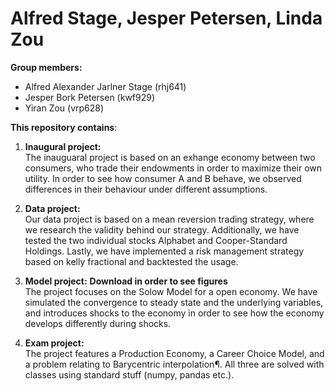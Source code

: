 # Alfred Stage, Jesper Petersen, Linda Zou

**Group members:**
- Alfred Alexander Jarlner Stage (rhj641)
- Jesper Bork Petersen (kwf929)
- Yiran Zou (vrp628)

**This repository contains**:  
1. **Inaugural project:** <br>
   The inauguaral project is based on an exhange economy between two consumers, who trade their endowments in order to maximize their own utility. In order to see how consumer A     and B behave, we observed differences in their behaviour under different assumptions.
   
2. **Data project:** <br>
   Our data project is based on a mean reversion trading strategy, where we research the validity behind our strategy. Additionally, we have tested the two individual stocks          Alphabet and Cooper-Standard Holdings. Lastly, we have implemented a risk management strategy based on kelly fractional and backtested the usage. 

3. **Model project:** **Download in order to see figures** <br>
   The project focuses on the Solow Model for a open economy. We have simulated the convergence to steady state and the underlying variables, and introduces shocks to the economy    in order to see how the economy develops differently during shocks.

4. **Exam project:** <br>
   The project features a Production Economy, a Career Choice Model, and a problem relating to Barycentric interpolation¶. All three are solved with classes using standard stuff (numpy, pandas etc.). 
